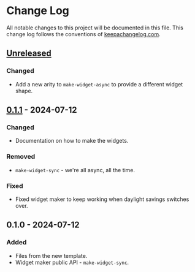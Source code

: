 # Change Log
All notable changes to this project will be documented in this file. This change log follows the conventions of [keepachangelog.com](http://keepachangelog.com/).

## [Unreleased]
### Changed
- Add a new arity to `make-widget-async` to provide a different widget shape.

## [0.1.1] - 2024-07-12
### Changed
- Documentation on how to make the widgets.

### Removed
- `make-widget-sync` - we're all async, all the time.

### Fixed
- Fixed widget maker to keep working when daylight savings switches over.

## 0.1.0 - 2024-07-12
### Added
- Files from the new template.
- Widget maker public API - `make-widget-sync`.

[Unreleased]: https://github.com/jakewindle/autoposter/compare/0.1.1...HEAD
[0.1.1]: https://github.com/jakewindle/autoposter/compare/0.1.0...0.1.1
